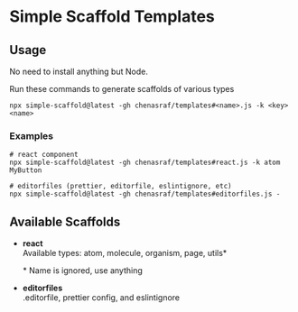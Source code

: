 # Simple Scaffold Templates

## Usage

No need to install anything but Node.

Run these commands to generate scaffolds of various types

```shell
npx simple-scaffold@latest -gh chenasraf/templates#<name>.js -k <key> <name>
```

### Examples

```shell
# react component
npx simple-scaffold@latest -gh chenasraf/templates#react.js -k atom MyButton

# editorfiles (prettier, editorfile, eslintignore, etc)
npx simple-scaffold@latest -gh chenasraf/templates#editorfiles.js -
```

## Available Scaffolds

- **react**  
  Available types: atom, molecule, organism, page, utils*

  \* Name is ignored, use anything

- **editorfiles**  
  .editorfile, prettier config, and eslintignore
